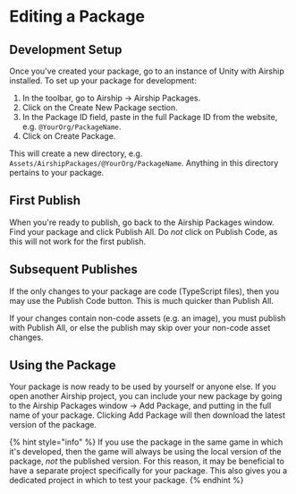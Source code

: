 # Editing a Package

## Development Setup

Once you've created your package, go to an instance of Unity with Airship installed. To set up your package for development:

1. In the toolbar, go to Airship -> Airship Packages.
2. Click on the Create New Package section.
3. In the Package ID field, paste in the full Package ID from the website, e.g. `@YourOrg/PackageName`.
4. Click on Create Package.

This will create a new directory, e.g. `Assets/AirshipPackages/@YourOrg/PackageName`. Anything in this directory pertains to your package.

## First Publish

When you're ready to publish, go back to the Airship Packages window. Find your package and click Publish All. Do _not_ click on Publish Code, as this will not work for the first publish.

## Subsequent Publishes

If the only changes to your package are code (TypeScript files), then you may use the Publish Code button. This is much quicker than Publish All.

If your changes contain non-code assets (e.g. an image), you must publish with Publish All, or else the publish may skip over your non-code asset changes.

## Using the Package

Your package is now ready to be used by yourself or anyone else. If you open another Airship project, you can include your new package by going to the Airship Packages window -> Add Package, and putting in the full name of your package. Clicking Add Package will then download the latest version of the package.

{% hint style="info" %}
If you use the package in the same game in which it's developed, then the game will always be using the local version of the package, _not_ the published version. For this reason, it may be beneficial to have a separate project specifically for your package. This also gives you a dedicated project in which to test your package.
{% endhint %}
